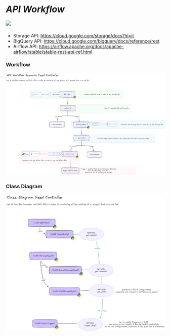 # _API Workflow_



  </a>
  <a href="https://www.python.org/downloads/release/python-311">
    <img src="https://img.shields.io/badge/python-3.11-green.svg" lazyload />
  </a>

####

- Storage API: https://cloud.google.com/storage/docs?hl=it
- BigQuery API: https://cloud.google.com/bigquery/docs/reference/rest
- Airflow API: https://airflow.apache.org/docs/apache-airflow/stable/stable-rest-api-ref.html

###

### Workflow

<p align="center">
  <img src="doc\img\FEED_CONTROLLER_API_WORKFLOW_SCENARIO.png" />
</p>


### Class Diagram

<p align="center">
  <img src="doc\img\FEED_CONTROLLER_CLASS_DIAGRAM.png" />
</p>
<br>